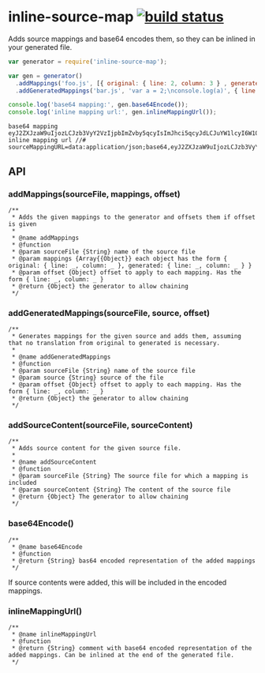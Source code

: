 # inline-source-map [![build status](https://secure.travis-ci.org/thlorenz/inline-source-map.png)](http://travis-ci.org/thlorenz/inline-source-map)

Adds source mappings and base64 encodes them, so they can be inlined in your generated file.

```js
var generator = require('inline-source-map');

var gen = generator()
  .addMappings('foo.js', [{ original: { line: 2, column: 3 } , generated: { line: 5, column: 10 } }], { line: 5 })
  .addGeneratedMappings('bar.js', 'var a = 2;\nconsole.log(a)', { line: 23, column: 22 });

console.log('base64 mapping:', gen.base64Encode());
console.log('inline mapping url:', gen.inlineMappingUrl());
```

```
base64 mapping eyJ2ZXJzaW9uIjozLCJzb3VyY2VzIjpbImZvby5qcyIsImJhci5qcyJdLCJuYW1lcyI6W10sIm1hcHBpbmdzIjoiOzs7Ozs7Ozs7VUFDRzs7Ozs7Ozs7Ozs7Ozs7c0JDREg7c0JBQ0EiLCJmaWxlIjoiIiwic291cmNlUm9vdCI6IiJ9
inline mapping url //# sourceMappingURL=data:application/json;base64,eyJ2ZXJzaW9uIjozLCJzb3VyY2VzIjpbImZvby5qcyIsImJhci5qcyJdLCJuYW1lcyI6W10sIm1hcHBpbmdzIjoiOzs7Ozs7Ozs7VUFDRzs7Ozs7Ozs7Ozs7Ozs7c0JDREg7c0JBQ0EiLCJmaWxlIjoiIiwic291cmNlUm9vdCI6IiJ9
```

## API

### addMappings(sourceFile, mappings, offset)

```
/**
 * Adds the given mappings to the generator and offsets them if offset is given 
 *
 * @name addMappings
 * @function
 * @param sourceFile {String} name of the source file
 * @param mappings {Array{{Object}} each object has the form { original: { line: _, column: _ }, generated: { line: _, column: _ } }
 * @param offset {Object} offset to apply to each mapping. Has the form { line: _, column: _ }
 * @return {Object} the generator to allow chaining
 */
```

### addGeneratedMappings(sourceFile, source, offset)

```
/**
 * Generates mappings for the given source and adds them, assuming that no translation from original to generated is necessary.
 *
 * @name addGeneratedMappings
 * @function
 * @param sourceFile {String} name of the source file
 * @param source {String} source of the file
 * @param offset {Object} offset to apply to each mapping. Has the form { line: _, column: _ }
 * @return {Object} the generator to allow chaining
 */
```

### addSourceContent(sourceFile, sourceContent)

```
/**
 * Adds source content for the given source file.
 * 
 * @name addSourceContent
 * @function
 * @param sourceFile {String} The source file for which a mapping is included
 * @param sourceContent {String} The content of the source file
 * @return {Object} The generator to allow chaining
 */
```


### base64Encode()

```
/**
 * @name base64Encode
 * @function
 * @return {String} bas64 encoded representation of the added mappings
 */
```

If source contents were added, this will be included in the encoded mappings.

### inlineMappingUrl()

```
/**
 * @name inlineMappingUrl
 * @function
 * @return {String} comment with base64 encoded representation of the added mappings. Can be inlined at the end of the generated file. 
 */
```
